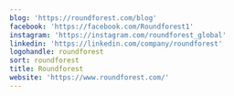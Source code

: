 ```yaml
---
blog: 'https://roundforest.com/blog'
facebook: 'https://facebook.com/Roundforest1'
instagram: 'https://instagram.com/roundforest_global'
linkedin: 'https://linkedin.com/company/roundforest'
logohandle: roundforest
sort: roundforest
title: Roundforest
website: 'https://www.roundforest.com/'
---
```

